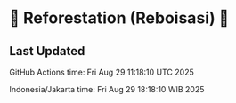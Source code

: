
# 🌳 Reforestation (Reboisasi) 🌲

## Last Updated

GitHub Actions time: Fri Aug 29 11:18:10 UTC 2025

Indonesia/Jakarta time: Fri Aug 29 18:18:10 WIB 2025
